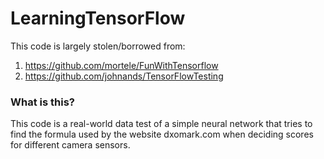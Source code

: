 # LearningTensorFlow
This code is largely stolen/borrowed from:

1. https://github.com/mortele/FunWithTensorflow
2. https://github.com/johnands/TensorFlowTesting

### What is this?
This code is a real-world data test of a simple neural network that tries to
find the formula used by the website dxomark.com when deciding scores for different
camera sensors.
